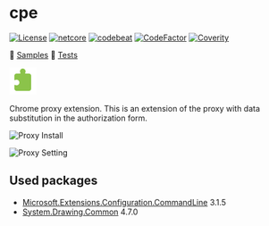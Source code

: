 # cpe

[![License][1]][2] [![netcore][10]][11] [![codebeat][20]][21] [![CodeFactor][22]][23] [![Coverity][24]][25] 

[1]: https://img.shields.io/badge/license-MIT-blue.svg?label=License&maxAge=86400 "License"
[2]: ./LICENSE

[10]: https://img.shields.io/badge/.NET%20Core-5.0-blue.svg?style=flat ".NET Core"
[11]: https://dotnet.microsoft.com/download/dotnet-core/5.0

[20]: https://codebeat.co/badges/7d48f2be-145b-4a23-a43d-53dd56d0b2ea "CODEBEAT"
[21]: https://codebeat.co/projects/github-com-karpovdl-cpe-master

[22]: https://www.codefactor.io/repository/github/karpovdl/cpe/badge "CodeFactor"
[23]: https://www.codefactor.io/repository/github/karpovdl/cpe

[24]: https://scan.coverity.com/projects/21197/badge.svg "Coverity Scan Build Status"
[25]: https://scan.coverity.com/projects/karpovdl-cpe

:green_book: [Samples](./SAMPLES.md)
:green_book: [Tests](./TESTS.md)

[![](cpe/Resources/cpe48.png)](https://github.com/karpovdl/cpe)

Chrome proxy extension.
This is an extension of the proxy with data substitution in the authorization form.

![Proxy Install](https://user-images.githubusercontent.com/5703678/84568021-4d752580-ad85-11ea-9ded-5df3fd486d01.png)

![Proxy Setting](https://user-images.githubusercontent.com/5703678/84567969-025b1280-ad85-11ea-9693-78a3c95449c8.png)

## Used packages

- [Microsoft.Extensions.Configuration.CommandLine](https://www.nuget.org/packages/Microsoft.Extensions.Configuration.CommandLine) 3.1.5
- [System.Drawing.Common](https://www.nuget.org/packages/System.Drawing.Common) 4.7.0

